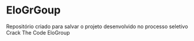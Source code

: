# EloGrGoup

Repositório criado para salvar o projeto desenvolvido no processo seletivo Crack The Code EloGroup
